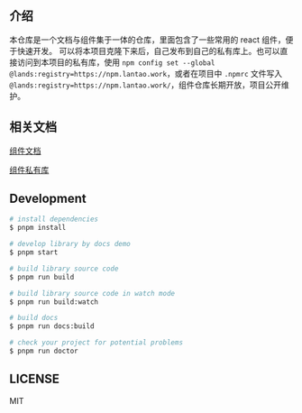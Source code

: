 ## 介绍

本仓库是一个文档与组件集于一体的仓库，里面包含了一些常用的 react 组件，便于快速开发。
可以将本项目克隆下来后，自己发布到自己的私有库上。也可以直接访问到本项目的私有库，使用 `npm config set --global @lands:registry=https://npm.lantao.work`，或者在项目中 `.npmrc` 文件写入 `@lands:registry=https://npm.lantao.work/`，组件仓库长期开放，项目公开维护。

## 相关文档

[组件文档](https://procomponents.lantao.work/)

[组件私有库](https://npm.lantao.work)

## Development

```bash
# install dependencies
$ pnpm install

# develop library by docs demo
$ pnpm start

# build library source code
$ pnpm run build

# build library source code in watch mode
$ pnpm run build:watch

# build docs
$ pnpm run docs:build

# check your project for potential problems
$ pnpm run doctor
```

## LICENSE

MIT
